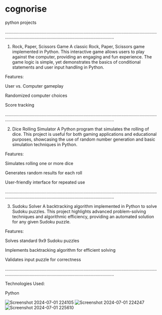 # cognorise
python projects

.....................................................................................................................................................................................................................

1. Rock, Paper, Scissors Game
A classic Rock, Paper, Scissors game implemented in Python. This interactive game allows users to play against the computer, providing an engaging and fun experience. The game logic is simple, yet demonstrates the basics of conditional statements and user input handling in Python.

Features:

User vs. Computer gameplay

Randomized computer choices

Score tracking

.....................................................................................................................................................................................................................

2. Dice Rolling Simulator
A Python program that simulates the rolling of dice. This project is useful for both gaming applications and educational purposes, showcasing the use of random number generation and basic simulation techniques in Python.

Features:

Simulates rolling one or more dice

Generates random results for each roll

User-friendly interface for repeated use

.....................................................................................................................................................................................................................

3. Sudoku Solver
A backtracking algorithm implemented in Python to solve Sudoku puzzles. This project highlights advanced problem-solving techniques and algorithmic efficiency, providing an automated solution for any given Sudoku puzzle.

Features:

Solves standard 9x9 Sudoku puzzles

Implements backtracking algorithm for efficient solving

Validates input puzzle for correctness

.....................................................................................................................................................................................................................

Technologies Used:

Python

![Screenshot 2024-07-01 224105](https://github.com/saikiran3656/cognorise/assets/128991080/83a6cdf2-ea59-4fe3-af67-cdcfbcd44c23)
![Screenshot 2024-07-01 224247](https://github.com/saikiran3656/cognorise/assets/128991080/1ff6c39d-bb19-4274-af1c-bbe651d009df)
![Screenshot 2024-07-01 225610](https://github.com/saikiran3656/cognorise/assets/128991080/181b11fd-9f06-4400-8d1e-791f4af5587f)



